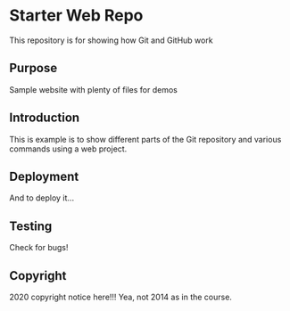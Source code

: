 # Starter Web Repo

This repository is for showing how Git and GitHub work

## Purpose

Sample website with plenty of files for demos

## Introduction

This is example is to show different parts of the Git repository and various commands using a web project.
## Deployment

And to deploy it...

## Testing

Check for bugs!

## Copyright 

2020 copyright notice here!!!  Yea, not 2014 as in the course.